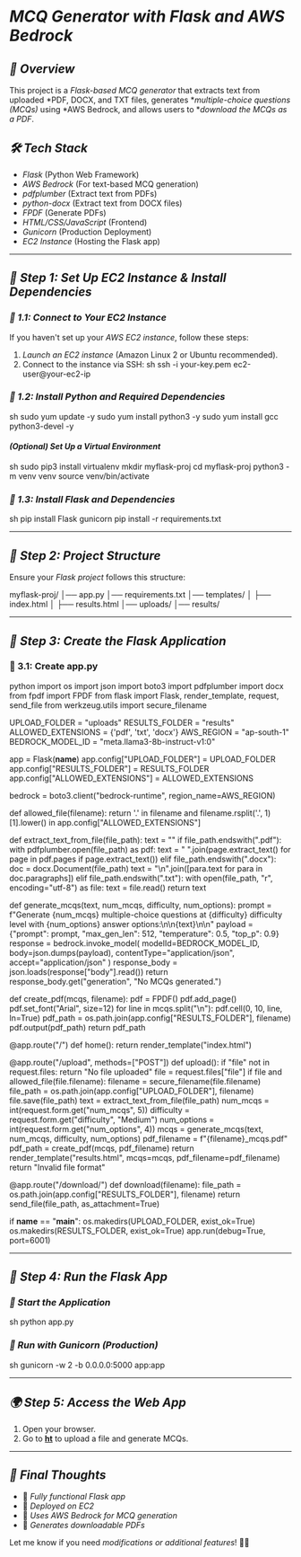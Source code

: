 # *MCQ Generator with Flask and AWS Bedrock*

## *📌 Overview*
This project is a *Flask-based MCQ generator* that extracts text from uploaded *PDF, DOCX, and TXT files, generates **multiple-choice questions (MCQs)* using *AWS Bedrock, and allows users to **download the MCQs as a PDF*.

## *🛠 Tech Stack*
- *Flask* (Python Web Framework)
- *AWS Bedrock* (For text-based MCQ generation)
- *pdfplumber* (Extract text from PDFs)
- *python-docx* (Extract text from DOCX files)
- *FPDF* (Generate PDFs)
- *HTML/CSS/JavaScript* (Frontend)
- *Gunicorn* (Production Deployment)
- *EC2 Instance* (Hosting the Flask app)

---

## *🚀 Step 1: Set Up EC2 Instance & Install Dependencies*
### *🔹 1.1: Connect to Your EC2 Instance*
If you haven't set up your *AWS EC2 instance*, follow these steps:

1. *Launch an EC2 instance* (Amazon Linux 2 or Ubuntu recommended).
2. Connect to the instance via SSH:
   sh
   ssh -i your-key.pem ec2-user@your-ec2-ip
   

### *🔹 1.2: Install Python and Required Dependencies*
sh
sudo yum update -y
sudo yum install python3 -y
sudo yum install gcc python3-devel -y


#### *(Optional) Set Up a Virtual Environment*
sh
sudo pip3 install virtualenv
mkdir myflask-proj
cd myflask-proj
python3 -m venv venv
source venv/bin/activate


### *🔹 1.3: Install Flask and Dependencies*
sh
pip install Flask gunicorn
pip install -r requirements.txt


---

## *📝 Step 2: Project Structure*
Ensure your *Flask project* follows this structure:

myflask-proj/
│── app.py
│── requirements.txt
│── templates/
│   ├── index.html
│   ├── results.html
│── uploads/
│── results/


---

## *📌 Step 3: Create the Flask Application*
### **📝 3.1: Create app.py**
python
import os
import json
import boto3
import pdfplumber
import docx
from fpdf import FPDF
from flask import Flask, render_template, request, send_file
from werkzeug.utils import secure_filename

UPLOAD_FOLDER = "uploads"
RESULTS_FOLDER = "results"
ALLOWED_EXTENSIONS = {'pdf', 'txt', 'docx'}
AWS_REGION = "ap-south-1"
BEDROCK_MODEL_ID = "meta.llama3-8b-instruct-v1:0"

app = Flask(__name__)
app.config["UPLOAD_FOLDER"] = UPLOAD_FOLDER
app.config["RESULTS_FOLDER"] = RESULTS_FOLDER
app.config["ALLOWED_EXTENSIONS"] = ALLOWED_EXTENSIONS

bedrock = boto3.client("bedrock-runtime", region_name=AWS_REGION)

def allowed_file(filename):
    return '.' in filename and filename.rsplit('.', 1)[1].lower() in app.config["ALLOWED_EXTENSIONS"]

def extract_text_from_file(file_path):
    text = ""
    if file_path.endswith(".pdf"):
        with pdfplumber.open(file_path) as pdf:
            text = " ".join(page.extract_text() for page in pdf.pages if page.extract_text())
    elif file_path.endswith(".docx"):
        doc = docx.Document(file_path)
        text = "\n".join([para.text for para in doc.paragraphs])
    elif file_path.endswith(".txt"):
        with open(file_path, "r", encoding="utf-8") as file:
            text = file.read()
    return text

def generate_mcqs(text, num_mcqs, difficulty, num_options):
    prompt = f"Generate {num_mcqs} multiple-choice questions at {difficulty} difficulty level with {num_options} answer options:\n\n{text}\n\n"
    payload = {"prompt": prompt, "max_gen_len": 512, "temperature": 0.5, "top_p": 0.9}
    response = bedrock.invoke_model(
        modelId=BEDROCK_MODEL_ID,
        body=json.dumps(payload),
        contentType="application/json",
        accept="application/json"
    )
    response_body = json.loads(response["body"].read())
    return response_body.get("generation", "No MCQs generated.")

def create_pdf(mcqs, filename):
    pdf = FPDF()
    pdf.add_page()
    pdf.set_font("Arial", size=12)
    for line in mcqs.split("\n"):
        pdf.cell(0, 10, line, ln=True)
    pdf_path = os.path.join(app.config["RESULTS_FOLDER"], filename)
    pdf.output(pdf_path)
    return pdf_path

@app.route("/")
def home():
    return render_template("index.html")

@app.route("/upload", methods=["POST"])
def upload():
    if "file" not in request.files:
        return "No file uploaded"
    file = request.files["file"]
    if file and allowed_file(file.filename):
        filename = secure_filename(file.filename)
        file_path = os.path.join(app.config["UPLOAD_FOLDER"], filename)
        file.save(file_path)
        text = extract_text_from_file(file_path)
        num_mcqs = int(request.form.get("num_mcqs", 5))
        difficulty = request.form.get("difficulty", "Medium")
        num_options = int(request.form.get("num_options", 4))
        mcqs = generate_mcqs(text, num_mcqs, difficulty, num_options)
        pdf_filename = f"{filename}_mcqs.pdf"
        pdf_path = create_pdf(mcqs, pdf_filename)
        return render_template("results.html", mcqs=mcqs, pdf_filename=pdf_filename)
    return "Invalid file format"

@app.route("/download/<filename>")
def download(filename):
    file_path = os.path.join(app.config["RESULTS_FOLDER"], filename)
    return send_file(file_path, as_attachment=True)

if __name__ == "__main__":
    os.makedirs(UPLOAD_FOLDER, exist_ok=True)
    os.makedirs(RESULTS_FOLDER, exist_ok=True)
    app.run(debug=True, port=6001)


---

## *🚀 Step 4: Run the Flask App*
### *🔹 Start the Application*
sh
python app.py


### *🔹 Run with Gunicorn (Production)*
sh
gunicorn -w 2 -b 0.0.0.0:5000 app:app


---

## *🌍 Step 5: Access the Web App*
1. Open your browser.
2. Go to **[ht](http://13.233.153.193:5000)** to upload a file and generate MCQs.

---

## *🚀 Final Thoughts*
- 🎯 *Fully functional Flask app*
- 🚀 *Deployed on EC2*
- 📜 *Uses AWS Bedrock for MCQ generation*
- 📄 *Generates downloadable PDFs*

Let me know if you need *modifications or additional features*! 🚀🔥
